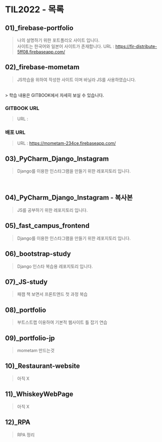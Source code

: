 # TIL2022 - 목록



## 01)_firebase-portfolio 
> 나의 설명하기 위한 포트폴리오 사이트 입니다.  <br>
사이트는 한국어와 일본어 사이트가 존재합니다. 
URL : https://fir-distribute-5ff08.firebaseapp.com/

## 02)_firebase-mometam
> JS학습을 위하여 작성한 사이트 이며 바닐라 JS를 사용하였습니다.   
<br>
> 학습 내용은 GITBOOK에서 자세히 보실 수 있습니다. 

### GITBOOK URL
> URL :

### 배포 URL 
> URL : https://mometam-234ce.firebaseapp.com/


## 03)_PyCharm_Django_Instagram
> Django를 이용한 인스타그램을 만들기 위한 레포지토리 입니다. 
<br>


## 04)_PyCharm_Django_Instagram - 복사본
> JS를 공부하기 위한 레포지토리 입니다. 

## 05)_fast_campus_frontend
> Django를 이용한 인스타그램을 만들기 위한 레포지토리 입니다. 

## 06)_bootstrap-study
> Django 인스타 복습용 레포지토리 입니다. 

## 07)_JS-study
> 패캠 책 보면서 프론트앤드 첫 과정 복습

## 08)_portfolio
> 부트스트랩 이용하여 기본적 웹사이트 틀 잡기 연습

## 09)_portfolio-jp
> mometam 만드는것

## 10)_Restaurant-website
> 아직 X 

## 11)_WhiskeyWebPage
> 아직 X 

## 12)_RPA
> RPA 정리

